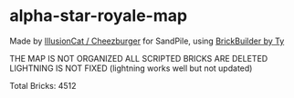 # alpha-star-royale-map
Made by [IllusionCat / Cheezburger](https://sandpile.xyz/user/298) for SandPile, using [BrickBuilder by Ty](https://tyjupiter.itch.io/brickbuilder)

THE MAP IS NOT ORGANIZED
ALL SCRIPTED BRICKS ARE DELETED
LIGHTNING IS NOT FIXED (lightning works well but not updated)

Total Bricks: 4512
